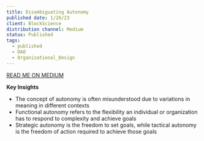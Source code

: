 ```yaml
---
title: Disambiguating Autonomy
published date: 1/26/23
client: BlockScience
distribution channel: Medium
status: Published
tags:
  - published
  - DAO
  - Organizational_Design
---
```

[READ ME ON MEDIUM](https://medium.com/block-science/disambiguating-autonomy-ca84ac87a0bf)

**Key Insights**

- The concept of autonomy is often misunderstood due to variations in meaning in different contexts
- Functional autonomy refers to the flexibility an individual or organization has to respond to complexity and achieve goals
- Strategic autonomy is the freedom to set goals, while tactical autonomy is the freedom of action required to achieve those goals